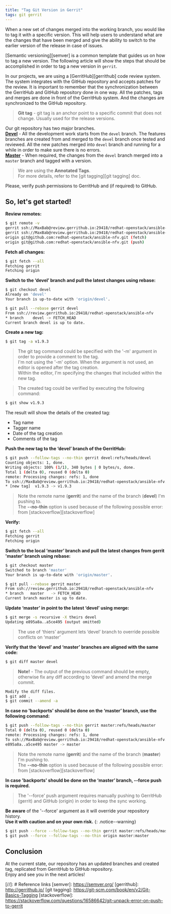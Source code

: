 ```yaml
---
title: "Tag Git Version in Gerrit"
tags: git gerrit
---
```

When a new set of changes merged into the working branch, you would like to tag it with a specific version.
This will help users to understand what are the changes that have been merged and give the ability to switch to the earlier version of the release in case of issues.

[Semantic versioning][semver] is a common template that guides us on how to tag a new version.
The following article will show the steps that should be accomplished in order to tag a new version in `gerrit`.

In our projects, we are using a [GerritHub][gerrithub] code review system.  
The system integrates with the GitHub repository and accepts patches for the review.
It is important to remember that the synchronization between the GerritHub and GitHub repository done in one way.
All the patches, tags and merges are done in front of the GerritHub system. And the changes are synchronized to the GitHub repository.

> **Git tag** - git tag is an anchor point to a specific commit that does not change. Usually used for the release versions.

Our git repository has two major branches.  
<ins>**Devel**</ins> - All the development work starts from the `devel` branch.
The features branches are created from and merged to the `devel` branch once tested and reviewed.
All the new patches merged into `devel` branch and running for a while in order to make sure there is no errors.  
<ins>**Master**</ins>​ - When required, the changes from the `devel` branch merged into a `master` branch and tagged with a version.

> We are using the **Annotated Tags**.  
For more details, refer to the [git tagging][git tagging] doc.

Please, verify push permissions to GerritHub and (if required) to GitHub.

## So, let's get started!

**Review remotes:**
```bash
$ git remote -v
gerrit ssh://MaxBab@review.gerrithub.io:29418/redhat-openstack/ansible-nfv.git (fetch)
gerrit ssh://MaxBab@review.gerrithub.io:29418/redhat-openstack/ansible-nfv.git (push)
origin git@github.com:redhat-openstack/ansible-nfv.git (fetch)
origin git@github.com:redhat-openstack/ansible-nfv.git (push)
```

**Fetch all changes:**
```bash
$ git fetch --all
Fetching gerrit
Fetching origin
```

**Switch to the ‘devel’ branch and pull the latest changes using rebase:**
```bash
$ git checkout devel
Already on 'devel'
Your branch is up-to-date with 'origin/devel'.

$ git pull --rebase gerrit devel
From ssh://review.gerrithub.io:29418/redhat-openstack/ansible-nfv
* branch    devel -> FETCH_HEAD
Current branch devel is up to date.
```

**Create a new tag:**
```bash
$ git tag -a v1.9.3
```
> The git tag command could be specified with the '-m' argument in order to provide a comment to the tag.  
I'm not using the '-m' option. When the argument is not used, an editor is opened after the tag creation.  
Within the editor, I'm specifying the changes that included within the new tag.

> The created tag could be verified by executing the following command:
```bash
$ git show v1.9.3
```
The result will show the details of the created tag:
- Tag name
- Tagger name
- Date of the tag creation
- Comments of the tag

**Push the new tag to the ‘devel’ branch of the GerritHub:**
```bash
$ git push --follow-tags --no-thin gerrit devel:refs/heads/devel
Counting objects: 1, done.
Writing objects: 100% (1/1), 340 bytes | 0 bytes/s, done.
Total 1 (delta 0), reused 0 (delta 0)
remote: Processing changes: refs: 1, done
To ssh://MaxBab@review.gerrithub.io:29418/redhat-openstack/ansible-nfv.git
* [new tag]  v1.9.3 -> v1.9.3
```
> Note the remote name (**gerrit**) and the name of the branch (**devel**) I'm pushing to.  
The **--no-thin** option is used because of the following possible error: from [stackoverflow][stackoverflow]

**Verify:**
```bash
$ git fetch --all
Fetching gerrit
Fetching origin
```

**Switch to the local ‘master’ branch and pull the latest changes from gerrit 'master' branch using rebase:**
```bash
$ git checkout master
Switched to branch 'master'
Your branch is up-to-date with 'origin/master'.

$ git pull --rebase gerrit master
From ssh://review.gerrithub.io:29418/redhat-openstack/ansible-nfv
* branch   master   -> FETCH_HEAD
Current branch master is up to date.
```

**Update ‘master’ in point to the latest ‘devel’ using merge:**
```bash
$ git merge -s recursive -X theirs devel
Updating e895a8a..a5ce495 (output omitted)
```
> The use of ‘thiers’ argument lets ‘devel’ branch to override possible conflicts on ‘master’

**Verify that the ‘devel’ and ‘master’ branches are aligned with the same code:**
```bash
$ git diff master devel
```

> **Note!** - The output of the previous command should be empty, otherwise fix any diff according to ‘devel’ and amend the merge commit.
```bash
Modify the diff files.
$ git add .
$ git commit --amend -a
```

**In case no 'backports' should be done on the ‘master’ branch, use the following command:**
```bash
$ git push --follow-tags --no-thin gerrit master:refs/heads/master
Total 0 (delta 0), reused 0 (delta 0)
remote: Processing changes: refs: 1, done
To ssh://MaxBab@review.gerrithub.io:29418/redhat-openstack/ansible-nfv.git
e895a8a..a5ce495 master -> master
```
> Note the remote name (**gerrit**) and the name of the branch (**master**) I'm pushing to.  
The **--no-thin** option is used because of the following possible error: from [stackoverflow][stackoverflow]

**In case 'backports' should be done on the ‘master’ branch, --force push is required.**
> The '--force' push argument requires manually pushing to GerritHub (gerrit) and GitHub (origin) in order to keep the sync working.

**Be aware** of the '--force' argument as it will override your repository history.  
**Use it with caution and on your own risk.**
{: .notice--warning}

```bash
$ git push --force --follow-tags --no-thin gerrit master:refs/heads/master
$ git push --force --follow-tags --no-thin origin master:master
```

## Conclusion
At the current state, our repository has an updated branches and created tag, replicated from GerritHub to GitHub repository.  
Enjoy and see you in the next articles!


[//]: # Reference links
[semver]: https://semver.org/
[gerrithub]: http://gerrithub.io/
[git tagging]: https://git-scm.com/book/en/v2/Git-Basics-Tagging
[stackoverflow]: https://stackoverflow.com/questions/16586642/git-unpack-error-on-push-to-gerrit
